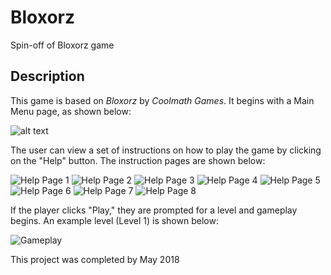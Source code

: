 # Bloxorz
Spin-off of Bloxorz game

## Description
This game is based on _Bloxorz_ by _Coolmath Games_. It begins with a Main Menu page, as shown below:

![alt text](https://github.com/dipeshmanandhar/Bloxorz/raw/master/pics/Gameplay/Main%20Menu.png "Main Menu")

The user can view a set of instructions on how to play the game by clicking on the "Help" button. The instruction pages are shown below:

![](https://github.com/dipeshmanandhar/Bloxorz/raw/master/pics/Gameplay/Help%20Page%201.png "Help Page 1")
![](https://github.com/dipeshmanandhar/Bloxorz/raw/master/pics/Gameplay/Help%20Page%202.png "Help Page 2")
![](https://github.com/dipeshmanandhar/Bloxorz/raw/master/pics/Gameplay/Help%20Page%203.png "Help Page 3")
![](https://github.com/dipeshmanandhar/Bloxorz/raw/master/pics/Gameplay/Help%20Page%204.png "Help Page 4")
![](https://github.com/dipeshmanandhar/Bloxorz/raw/master/pics/Gameplay/Help%20Page%205.png "Help Page 5")
![](https://github.com/dipeshmanandhar/Bloxorz/raw/master/pics/Gameplay/Help%20Page%206.png "Help Page 6")
![](https://github.com/dipeshmanandhar/Bloxorz/raw/master/pics/Gameplay/Help%20Page%207.png "Help Page 7")
![](https://github.com/dipeshmanandhar/Bloxorz/raw/master/pics/Gameplay/Help%20Page%208.png "Help Page 8")

If the player clicks "Play," they are prompted for a level and gameplay begins. An example level (Level 1) is shown below:

![](https://github.com/dipeshmanandhar/Bloxorz/raw/master/pics/Gameplay/Gameplay.png "Gameplay")


This project was completed by May 2018
